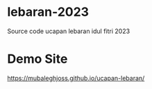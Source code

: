 # lebaran-2023
Source code ucapan lebaran idul fitri 2023

# Demo Site
 <a href="https://mubaleghjoss.github.io/ucapan-lebaran">https://mubaleghjoss.github.io/ucapan-lebaran/</a>

 
